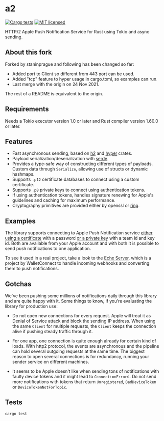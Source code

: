 # a2

[![Cargo tests](https://github.com/staninprague/a2/actions/workflows/test.yml/badge.svg)](https://github.com/staninprague/a2/actions/workflows/test.yml)
[![MIT licensed](https://img.shields.io/badge/license-MIT-blue.svg)](./LICENSE)

HTTP/2 Apple Push Notification Service for Rust using Tokio and async sending.

## About this fork

Forked by staninprague and following has been changed so far:

- Added port to Client so different from 443 port can be used.
- Added "tcp" feature to hyper usage in cargo.toml, so examples can run.
- Last merge with the origin on 24 Nov 2021.


The rest of a README is equivalent to the origin.

## Requirements

Needs a Tokio executor version 1.0 or later and Rust compiler version 1.60.0 or later.

## Features

* Fast asynchronous sending, based on [h2](https://github.com/carllerche/h2) and
  [hyper](https://github.com/hyperium/hyper) crates.
* Payload serialization/deserialization with
  [serde](https://github.com/serde-rs/serde).
* Provides a type-safe way of constructing different types of payloads. Custom
  data through `Serialize`, allowing use of structs or dynamic hashmaps.
* Supports `.p12` certificate databases to connect using a custom certificate.
* Supports `.p8` private keys to connect using authentication tokens.
* If using authentication tokens, handles signature renewing for Apple's guidelines
  and caching for maximum performance.
* Cryptography primitives are provided either by openssl or
  [ring](https://github.com/briansmith/ring).

## Examples

The library supports connecting to Apple Push Notification service [either using
a
certificate](https://github.com/walletconnect/a2/blob/master/examples/certificate_client.rs)
with a password [or a private
key](https://github.com/walletconnect/a2/blob/master/examples/token_client.rs) with
a team id and key id. Both are available from your Apple account and with both
it is possible to send push notifications to one application.

To see it used in a real project, take a look to the [Echo
Server](https://github.com/walletconnect/echo-server), which is a project by WalletConnect to
handle incoming webhooks and converting them to push notifications.

## Gotchas

We've been pushing some millions of notifications daily through this library and
are quite happy with it. Some things to know, if you're evaluating the library
for production use:

* Do not open new connections for every request. Apple will treat it as Denial of Service attack and block the sending IP address. When using the same `Client` for multiple requests, the `Client` keeps the connection alive if pushing steady traffic through it.

* For one app, one connection is quite enough already for certain kind of
  loads. With http2 protocol, the events are asynchronous and the pipeline can
  hold several outgoing requests at the same time. The biggest reason to open
  several connections is for redundancy, running your sender service on different
  machines.

* It seems to be Apple doesn't like when sending tons of notifications with
  faulty device tokens and it might lead to `ConnectionError`s. Do not send more
  notifications with tokens that return `Unregistered`, `BadDeviceToken` or
  `DeviceTokenNotForTopic`.

## Tests

`cargo test`

